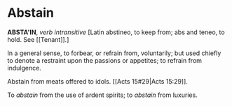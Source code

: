 # Abstain

**ABSTA'IN**, _verb intransitive_ \[Latin abstineo, to keep from; abs and teneo, to hold. See [[Tenant]].\]

In a general sense, to forbear, or refrain from, voluntarily; but used chiefly to denote a restraint upon the passions or appetites; to refrain from indulgence.

Abstain from meats offered to idols. [[Acts 15#29|Acts 15:29]].

To _abstain_ from the use of ardent spirits; to _abstain_ from luxuries.